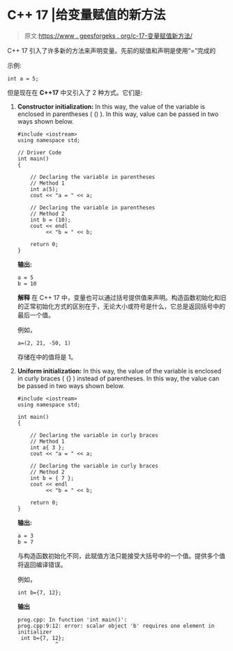 # C++ 17 |给变量赋值的新方法

> 原文:[https://www . geesforgeks . org/c-17-变量赋值新方法/](https://www.geeksforgeeks.org/c-17-new-ways-to-assign-values-to-variables/)

C++ 17 引入了许多新的方法来声明变量。先前的赋值和声明是使用“=”完成的

示例:

```
int a = 5;

```

但是现在在 **C++17** 中又引入了 2 种方式。它们是:

1.  **Constructor initialization:** In this way, the value of the variable is enclosed in parentheses ( () ). In this way, value can be passed in two ways shown below.

    ```
    #include <iostream>
    using namespace std;

    // Driver Code
    int main()
    {

        // Declaring the variable in parentheses
        // Method 1
        int a(5);
        cout << "a = " << a;

        // Declaring the variable in parentheses
        // Method 2
        int b = (10);
        cout << endl
             << "b = " << b;

        return 0;
    }
    ```

    **输出:**

    ```
    a = 5
    b = 10

    ```

    **解释**
    在 C++ 17 中，变量也可以通过括号提供值来声明。构造函数初始化和旧的正常初始化方式的区别在于，无论大小或符号是什么，它总是返回括号中的最后一个值。

    例如，

    ```
    a=(2, 21, -50, 1)
    ```

    存储在中的值将是 1。

2.  **Uniform initialization:** In this way, the value of the variable is enclosed in curly braces ( {} ) instead of parentheses. In this way, the value can be passed in two ways shown below.

    ```
    #include <iostream>
    using namespace std;

    int main()
    {

        // Declaring the variable in curly braces
        // Method 1
        int a{ 3 };
        cout << "a = " << a;

        // Declaring the variable in curly braces
        // Method 2
        int b = { 7 };
        cout << endl
             << "b = " << b;

        return 0;
    }
    ```

    **输出:**

    ```
    a = 3
    b = 7

    ```

    与构造函数初始化不同，此赋值方法只能接受大括号中的一个值。提供多个值将返回编译错误。

    例如，

    ```
    int b={7, 12};

    ```

    **输出**

    ```
    prog.cpp: In function 'int main()':
    prog.cpp:9:12: error: scalar object 'b' requires one element in initializer
     int b={7, 12};
                ^

    ```